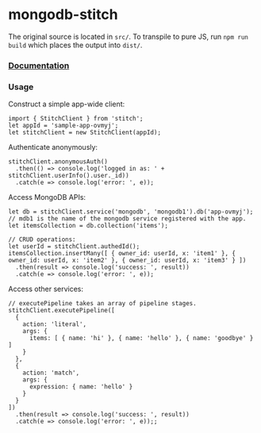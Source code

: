 # mongodb-stitch

The original source is located in `src/`.
To transpile to pure JS, run `npm run build` which places the output into `dist/`.

### [Documentation](https://10gen.github.io/stitch-js-sdk/)

### Usage

Construct a simple app-wide client:
```
import { StitchClient } from 'stitch';
let appId = 'sample-app-ovmyj';
let stitchClient = new StitchClient(appId);
```

Authenticate anonymously:
```
stitchClient.anonymousAuth()
  .then(() => console.log('logged in as: ' + stitchClient.userInfo().user._id))
  .catch(e => console.log('error: ', e));
```

Access MongoDB APIs:
```
let db = stitchClient.service('mongodb', 'mongodb1').db('app-ovmyj'); // mdb1 is the name of the mongodb service registered with the app.
let itemsCollection = db.collection('items');

// CRUD operations:
let userId = stitchClient.authedId();
itemsCollection.insertMany([ { owner_id: userId, x: 'item1' }, { owner_id: userId, x: 'item2' }, { owner_id: userId, x: 'item3' } ])
  .then(result => console.log('success: ', result))
  .catch(e => console.log('error: ', e));
```

Access other services:
```
// executePipeline takes an array of pipeline stages.
stitchClient.executePipeline([
  {
    action: 'literal',
    args: {
      items: [ { name: 'hi' }, { name: 'hello' }, { name: 'goodbye' } ]
    }
  },
  {
    action: 'match',
    args: {
      expression: { name: 'hello' }
    }
  }
])
  .then(result => console.log('success: ', result))
  .catch(e => console.log('error: ', e));;
```
